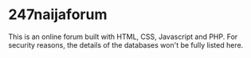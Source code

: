 # 247naijaforum
This is an online forum built with HTML, CSS, Javascript and PHP. For security reasons, the details of the databases won't be fully listed here.
